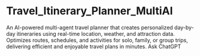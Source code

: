 # Travel_Itinerary_Planner_MultiAI
An AI-powered multi-agent travel planner that creates personalized day-by-day itineraries using real-time location, weather, and attraction data. Optimizes routes, schedules, and activities for solo, family, or group trips, delivering efficient and enjoyable travel plans in minutes.          Ask ChatGPT
